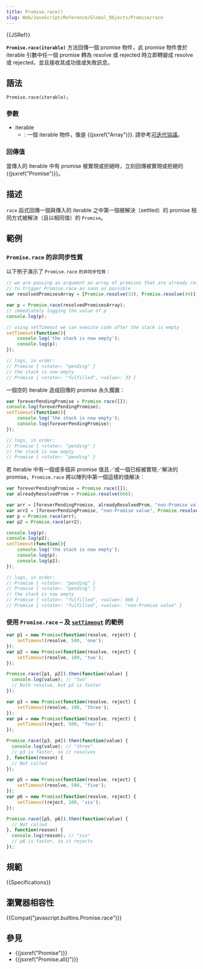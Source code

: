 ```yaml
---
title: Promise.race()
slug: Web/JavaScript/Reference/Global_Objects/Promise/race
---
```

{{JSRef}}

**`Promise.race(iterable)`** 方法回傳一個 promise 物件，此 promise 物件會於 iterable 引數中任一個 promise 轉為 resolve 或 rejected 時立即轉變成 resolve 或 rejected，並且接收其成功值或失敗訊息。

## 語法

```plain
Promise.race(iterable);
```

### 參數

- iterable
  - : 一個 iterable 物件，像是 {{jsxref("Array")}}. 請參考[可迭代協議](/zh-TW/docs/Web/JavaScript/Reference/Iteration_protocols#可迭代協議)。

### 回傳值

當傳入的 iterable 中有 promise 被實現或拒絕時，立刻回傳被實現或拒絕的 {{jsxref("Promise")}}。

## 描述

`race` 函式回傳一個與傳入的 iterable 之中第一個被解決（settled）的 promise 相同方式被解決（且以相同值）的 `Promise`。

## 範例

### `Promise.race` 的非同步性質

以下例子演示了 `Promise.race` `的非同步性質：`

```js
// we are passing as argument an array of promises that are already resolved,
// to trigger Promise.race as soon as possible
var resolvedPromisesArray = [Promise.resolve(33), Promise.resolve(44)];

var p = Promise.race(resolvedPromisesArray);
// immediately logging the value of p
console.log(p);

// using setTimeout we can execute code after the stack is empty
setTimeout(function(){
    console.log('the stack is now empty');
    console.log(p);
});

// logs, in order:
// Promise { <state>: "pending" }
// the stack is now empty
// Promise { <state>: "fulfilled", <value>: 33 }
```

一個空的 iterable 造成回傳的 promise 永久擱置：

```js
var foreverPendingPromise = Promise.race([]);
console.log(foreverPendingPromise);
setTimeout(function(){
    console.log('the stack is now empty');
    console.log(foreverPendingPromise);
});

// logs, in order:
// Promise { <state>: "pending" }
// the stack is now empty
// Promise { <state>: "pending" }
```

若 iterable 中有一個或多個非 promise 值且／或一個已經被實現／解決的 promise，`Promise.race` 將以陣列中第一個這樣的值解決：

```js
var foreverPendingPromise = Promise.race([]);
var alreadyResolvedProm = Promise.resolve(666);

var arr = [foreverPendingPromise, alreadyResolvedProm, "non-Promise value"];
var arr2 = [foreverPendingPromise, "non-Promise value", Promise.resolve(666)];
var p = Promise.race(arr);
var p2 = Promise.race(arr2);

console.log(p);
console.log(p2);
setTimeout(function(){
    console.log('the stack is now empty');
    console.log(p);
    console.log(p2);
});

// logs, in order:
// Promise { <state>: "pending" }
// Promise { <state>: "pending" }
// the stack is now empty
// Promise { <state>: "fulfilled", <value>: 666 }
// Promise { <state>: "fulfilled", <value>: "non-Promise value" }
```

### 使用 `Promise.race` – 及 [`setTimeout`](/zh-TW/docs/Web/API/setTimeout) 的範例

```js
var p1 = new Promise(function(resolve, reject) {
    setTimeout(resolve, 500, 'one');
});
var p2 = new Promise(function(resolve, reject) {
    setTimeout(resolve, 100, 'two');
});

Promise.race([p1, p2]).then(function(value) {
  console.log(value); // "two"
  // Both resolve, but p2 is faster
});

var p3 = new Promise(function(resolve, reject) {
    setTimeout(resolve, 100, 'three');
});
var p4 = new Promise(function(resolve, reject) {
    setTimeout(reject, 500, 'four');
});

Promise.race([p3, p4]).then(function(value) {
  console.log(value); // "three"
  // p3 is faster, so it resolves
}, function(reason) {
  // Not called
});

var p5 = new Promise(function(resolve, reject) {
    setTimeout(resolve, 500, 'five');
});
var p6 = new Promise(function(resolve, reject) {
    setTimeout(reject, 100, 'six');
});

Promise.race([p5, p6]).then(function(value) {
  // Not called
}, function(reason) {
  console.log(reason); // "six"
  // p6 is faster, so it rejects
});
```

## 規範

{{Specifications}}

## 瀏覽器相容性

{{Compat("javascript.builtins.Promise.race")}}

## 參見

- {{jsxref("Promise")}}
- {{jsxref("Promise.all()")}}
